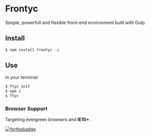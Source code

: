 # Frontyc

Simple, powerfull and flexible front-end environment built with Gulp.

## Install

```bash
$ npm install frontyc -g
```

## Use

In your terminal:

```bash
$ ftyc init
$ npm i
$ ftyc
```

### Browser Support

Targeting evergreen browsers and **IE10+**.

[![forthebadge](http://forthebadge.com/images/badges/built-with-love.svg)](http://forthebadge.com)